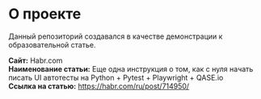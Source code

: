  # О проекте
 
Данный репозиторий создавался в качестве демонстрации к образовательной статье.

**Сайт:** Habr.com <br>
**Наименование статьи:** Еще одна инструкция о том, как с нуля начать писать UI автотесты на Python + Pytest + Playwright + QASE.io<br>
**Ссылка на статью:** https://habr.com/ru/post/714950/